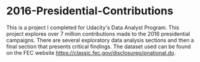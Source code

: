 # 2016-Presidential-Contributions

This is a project I completed for Udacity's Data Analyst Program. This project explores over 7 million contributions made to the 2016 
presidential campaigns. There are several exploratory data analysis sections and then a final section that presents critical findings.
The dataset used can be found on the FEC website <https://classic.fec.gov/disclosurep/pnational.do>.
